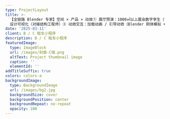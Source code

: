 ```yaml
---
type: ProjectLayout
title: >-
  【全链路 Blender 专家】空间 × 产品 × 动效① 展厅预演：1000㎡以上展会数字孪生（含灯光布局模拟）② 产品外观：硬件 ID
  设计可视化（对接结构工程师）③ 动效交互：加载动画 / 引导动效（Blender 刚体模拟 + AE 后期）
date: '2025-03-11'
client: B / C 租车小程序
description: B / C 租车小程序
featuredImage:
  type: ImageBlock
  url: /images/封面-C端.png
  altText: Project thumbnail image
  caption: ''
  elementId: ''
addTitleSuffix: true
colors: colors-a
backgroundImage:
  type: BackgroundImage
  url: /images/bg2.jpg
  backgroundSize: cover
  backgroundPosition: center
  backgroundRepeat: no-repeat
  opacity: 100
---
```

